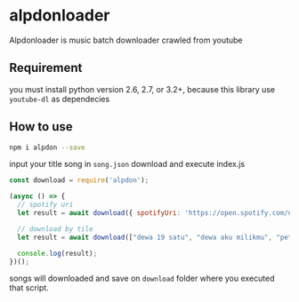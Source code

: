 # alpdonloader

Alpdonloader is music batch downloader crawled from youtube

## Requirement
you must install python version 2.6, 2.7, or 3.2+, because this library use `youtube-dl` as dependecies

## How to use
```bash
npm i alpdon --save
```

input your title song in `song.json` download and execute index.js

```js
const download = require('alpdon');

(async () => {
  // spotify uri
  let result = await download({ spotifyUri: 'https://open.spotify.com/user/alfathdirk/playlist/3e5LWSI8UYdaNGtA4sBf0W?si=_KLN42CZRtyLolJPC1JoCA' });

  // download by tile
  let result = await download(["dewa 19 satu", "dewa aku milikmu", "peterpan mnghpus jjkmu"]);

  console.log(result);
})();

```

songs will downloaded and save on `download` folder where you executed that script.
